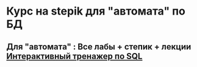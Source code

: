 <h1>Курс на stepik для "автомата" по БД</h1>
<h2>Для "автомата" : Все лабы + степик + лекции</2>
<a href="https://stepik.org/course/63054/syllabus">Интерактивный тренажер по SQL</a>